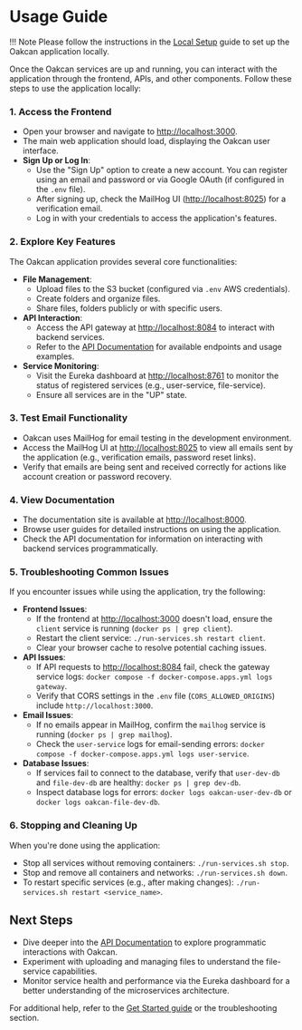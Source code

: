 # Usage Guide

!!! Note
    Please follow the instructions in the [Local Setup](./local-setup.md) guide to set up the Oakcan application locally.

Once the Oakcan services are up and running, you can interact with the application through the frontend, APIs, and other components. Follow these steps to use the application locally:

### 1. Access the Frontend
- Open your browser and navigate to [http://localhost:3000](http://localhost:3000).
- The main web application should load, displaying the Oakcan user interface.
- **Sign Up or Log In**:
    - Use the "Sign Up" option to create a new account. You can register using an email and password or via Google OAuth (if configured in the `.env` file).
    - After signing up, check the MailHog UI ([http://localhost:8025](http://localhost:8025)) for a verification email.
    - Log in with your credentials to access the application's features.

### 2. Explore Key Features
The Oakcan application provides several core functionalities:

- **File Management**:
    - Upload files to the S3 bucket (configured via `.env` AWS credentials).
    - Create folders and organize files.
    - Share files, folders publicly or with specific users.
- **API Interaction**:
    - Access the API gateway at [http://localhost:8084](http://localhost:8084) to interact with backend services.
    - Refer to the [API Documentation](../api/overview.md) for available endpoints and usage examples.
- **Service Monitoring**:
    - Visit the Eureka dashboard at [http://localhost:8761](http://localhost:8761) to monitor the status of registered services (e.g., user-service, file-service).
    - Ensure all services are in the "UP" state.

### 3. Test Email Functionality
- Oakcan uses MailHog for email testing in the development environment.
- Access the MailHog UI at [http://localhost:8025](http://localhost:8025) to view all emails sent by the application (e.g., verification emails, password reset links).
- Verify that emails are being sent and received correctly for actions like account creation or password recovery.

### 4. View Documentation
- The documentation site is available at [http://localhost:8000](http://localhost:8000).
- Browse user guides for detailed instructions on using the application.
- Check the API documentation for information on interacting with backend services programmatically.

### 5. Troubleshooting Common Issues
If you encounter issues while using the application, try the following:

- **Frontend Issues**:
    - If the frontend at [http://localhost:3000](http://localhost:3000) doesn't load, ensure the `client` service is running (`docker ps | grep client`).
    - Restart the client service: `./run-services.sh restart client`.
    - Clear your browser cache to resolve potential caching issues.
- **API Issues**:
    - If API requests to [http://localhost:8084](http://localhost:8084) fail, check the gateway service logs: `docker compose -f docker-compose.apps.yml logs gateway`.
    - Verify that CORS settings in the `.env` file (`CORS_ALLOWED_ORIGINS`) include `http://localhost:3000`.
- **Email Issues**:
    - If no emails appear in MailHog, confirm the `mailhog` service is running (`docker ps | grep mailhog`).
    - Check the `user-service` logs for email-sending errors: `docker compose -f docker-compose.apps.yml logs user-service`.
- **Database Issues**:
    - If services fail to connect to the database, verify that `user-dev-db` and `file-dev-db` are healthy: `docker ps | grep dev-db`.
    - Inspect database logs for errors: `docker logs oakcan-user-dev-db` or `docker logs oakcan-file-dev-db`.

### 6. Stopping and Cleaning Up
When you're done using the application:
- Stop all services without removing containers: `./run-services.sh stop`.
- Stop and remove all containers and networks: `./run-services.sh down`.
- To restart specific services (e.g., after making changes): `./run-services.sh restart <service_name>`.

## Next Steps
- Dive deeper into the [API Documentation](../api/overview.md) to explore programmatic interactions with Oakcan.
- Experiment with uploading and managing files to understand the file-service capabilities.
- Monitor service health and performance via the Eureka dashboard for a better understanding of the microservices architecture.

For additional help, refer to the [Get Started guide](./local-setup.md) or the troubleshooting section.

